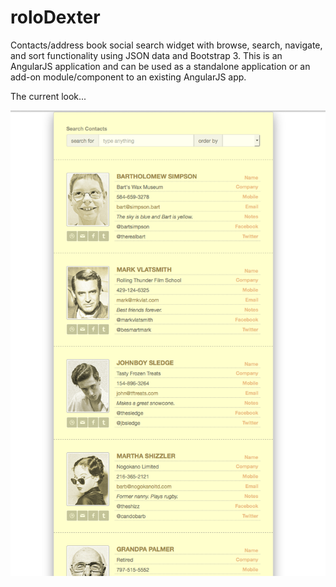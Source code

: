# roloDexter
Contacts/address book social search widget with browse, search, navigate, and sort functionality using JSON data and Bootstrap 3.  This is an AngularJS application and can be used as a standalone application or an add-on module/component to an existing AngularJS app.

The current look...

![](/screenshots/current-screen.png)

